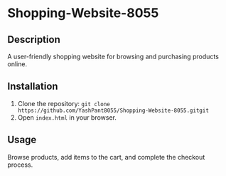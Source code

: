 # Shopping-Website-8055

## Description
A user-friendly shopping website for browsing and purchasing products online.

## Installation
1. Clone the repository: `git clone https://github.com/YashPant8055/Shopping-Website-8055.gitgit `
2. Open `index.html` in your browser.

## Usage
Browse products, add items to the cart, and complete the checkout process.